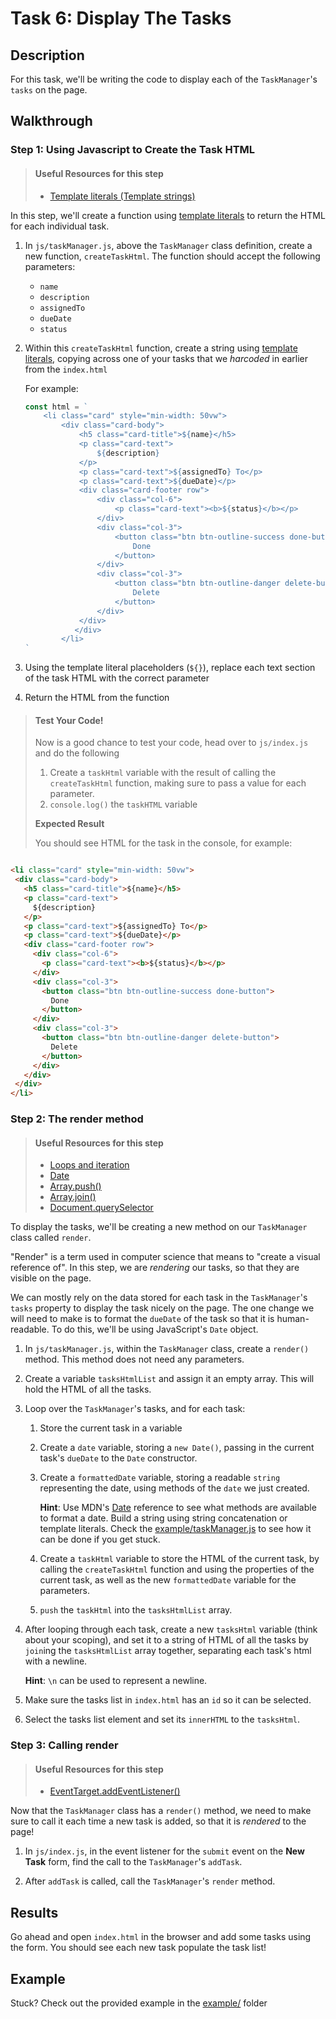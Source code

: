 # Task 6: Display The Tasks

## Description

For this task, we'll be writing the code to display each of the `TaskManager`'s `tasks` on the page.

## Walkthrough

### Step 1: Using Javascript to Create the Task HTML

> #### Useful Resources for this step
> - [Template literals (Template strings)](https://developer.mozilla.org/en-US/docs/Web/JavaScript/Reference/Template_literals)

In this step, we'll create a function using [template literals](https://developer.mozilla.org/en-US/docs/Web/JavaScript/Reference/Template_literals) to return the HTML for each individual task.

1. In `js/taskManager.js`, above the `TaskManager` class definition, create a new function, `createTaskHtml`. The function should accept the following parameters:
    - `name`
    - `description`
    - `assignedTo`
    - `dueDate`
    - `status`

2. Within this `createTaskHtml` function, create a string using [template literals](https://developer.mozilla.org/en-US/docs/Web/JavaScript/Reference/Template_literals), copying across one of your tasks that we *harcoded* in earlier from the `index.html`

    For example:
    ```javascript
    const html = `
        <li class="card" style="min-width: 50vw">
            <div class="card-body">
                <h5 class="card-title">${name}</h5>
                <p class="card-text">
                    ${description}
                </p>
                <p class="card-text">${assignedTo} To</p>
                <p class="card-text">${dueDate}</p>
                <div class="card-footer row">
                    <div class="col-6">
                        <p class="card-text"><b>${status}</b></p>
                    </div>
                    <div class="col-3">
                        <button class="btn btn-outline-success done-button">
                            Done
                        </button>
                    </div>
                    <div class="col-3">
                        <button class="btn btn-outline-danger delete-button">
                            Delete
                        </button>
                    </div>
                </div>
               </div>
            </li>
    `
    ```

3. Using the template literal placeholders (`${}`), replace each text section of the task HTML with the correct parameter

4. Return the HTML from the function

> #### Test Your Code!
> Now is a good chance to test your code, head over to `js/index.js` and do the following
>
> 1. Create a `taskHtml` variable with the result of calling the `createTaskHtml` function, making sure to pass a value for each parameter.
> 2. `console.log()` the `taskHTML` variable
>
> **Expected Result**
>
> You should see HTML for the task in the console, for example:
>   
 ```html

 <li class="card" style="min-width: 50vw">
  <div class="card-body">
    <h5 class="card-title">${name}</h5>
    <p class="card-text">
      ${description}
    </p>
    <p class="card-text">${assignedTo} To</p>
    <p class="card-text">${dueDate}</p>
    <div class="card-footer row">
      <div class="col-6">
        <p class="card-text"><b>${status}</b></p>
      </div>
      <div class="col-3">
        <button class="btn btn-outline-success done-button">
          Done
        </button>
      </div>
      <div class="col-3">
        <button class="btn btn-outline-danger delete-button">
          Delete
        </button>
      </div>
    </div>
  </div>
</li>
 ```

### Step 2: The render method

> #### Useful Resources for this step
> - [Loops and iteration](https://developer.mozilla.org/en-US/docs/Web/JavaScript/Guide/Loops_and_iteration)
> - [Date](https://developer.mozilla.org/en-US/docs/Web/JavaScript/Reference/Global_Objects/Date)
> - [Array.push()](https://developer.mozilla.org/en-US/docs/Web/JavaScript/Reference/Global_Objects/Array/push)
> - [Array.join()](https://developer.mozilla.org/en-US/docs/Web/JavaScript/Reference/Global_Objects/Array/join)
> - [Document.querySelector](https://developer.mozilla.org/en-US/docs/Web/API/Document/querySelector)

To display the tasks, we'll be creating a new method on our `TaskManager` class called `render`.

"Render" is a term used in computer science that means to "create a visual reference of". In this step, we are _rendering_ our tasks, so that they are visible on the page.

We can mostly rely on the data stored for each task in the `TaskManager`'s `tasks` property to display the task nicely on the page. The one change we will need to make is to format the `dueDate` of the task so that it is human-readable. To do this, we'll be using JavaScript's `Date` object.

1. In `js/taskManager.js`, within the `TaskManager` class, create a `render()` method. This method does not need any parameters.

2. Create a variable `tasksHtmlList` and assign it an empty array. This will hold the HTML of all the tasks.

3. Loop over the `TaskManager`'s tasks, and for each task:

    1. Store the current task in a variable

    2. Create a `date` variable, storing a `new Date()`, passing in the current task's `dueDate` to the `Date` constructor.

    3. Create a `formattedDate` variable, storing a readable `string` representing the date, using methods of the `date` we just created. 

        **Hint**: Use MDN's [Date](https://developer.mozilla.org/en-US/docs/Web/JavaScript/Reference/Global_Objects/Date) reference to see what methods are available to format a date. Build a string using string concatenation or template literals. Check the [example/taskManager.js](example/taskManager.js) to see how it can be done if you get stuck.
    
    4. Create a `taskHtml` variable to store the HTML of the current task, by calling the `createTaskHtml` function and using the properties of the current task, as well as the new `formattedDate` variable for the parameters.

    5. `push` the `taskHtml` into the `tasksHtmlList` array.

4. After looping through each task, create a new `tasksHtml` variable (think about your scoping), and set it to a string of HTML of all the tasks by `join`ing the `tasksHtmlList` array together, separating each task's html with a newline.

    **Hint**: `\n` can be used to represent a newline.

5. Make sure the tasks list in `index.html` has an `id` so it can be selected.

6. Select the tasks list element and set its `innerHTML` to the `tasksHtml`.

### Step 3: Calling render

> #### Useful Resources for this step
> - [EventTarget.addEventListener()](https://developer.mozilla.org/en-US/docs/Web/API/EventTarget/addEventListener)

Now that the `TaskManager` class has a `render()` method, we need to make sure to call it each time a new task is added, so that it is _rendered_ to the page!

1. In `js/index.js`, in the event listener for the `submit` event on the **New Task** form, find the call to the `TaskManager`'s `addTask`.

2. After `addTask` is called, call the `TaskManager`'s `render` method.

## Results

Go ahead and open `index.html` in the browser and add some tasks using the form. You should see each new task populate the task list!

## Example

Stuck? Check out the provided example in the [example/](example/) folder








